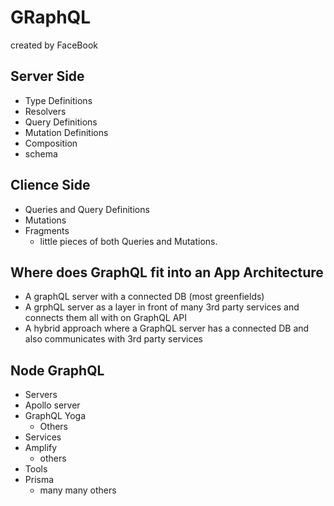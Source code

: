 # GRaphQL

created by FaceBook

## Server Side

- Type Definitions
- Resolvers
- Query Definitions
- Mutation Definitions
- Composition
- schema

## Clience Side
 
- Queries and Query Definitions
- Mutations
- Fragments
    - little pieces of both Queries and Mutations. 

## Where does GraphQL fit into an App Architecture

- A graphQL server with a connected DB (most greenfields)
- A grphQL server as a layer in front of many 3rd party services and connects them all with on GraphQL API
- A hybrid approach where a GraphQL server has a connected DB and also communicates with 3rd party services

## Node GraphQL

- Servers
- Apollo server
- GraphQL Yoga
    - Others
- Services
- Amplify
    - others
- Tools
- Prisma
    - many many others


